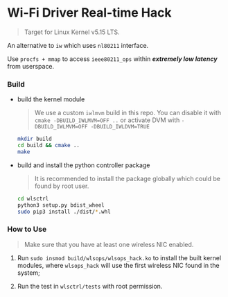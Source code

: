 # Wi-Fi Driver Real-time Hack
> Target for Linux Kernel v5.15 LTS.

An alternative to `iw` which uses `nl80211` interface.

Use `procfs + mmap` to access `ieee80211_ops` within ***extremely low latency*** from userspace.

<!--
The memory r/w is currently implemented in synchronized block writing/reading (to be lockless ring-buffer impl).
-->

### Build
- build the kernel module
    > We use a custom `iwlmvm` build in this repo. You can disable it with `cmake -DBUILD_IWLMVM=OFF ..` or activate DVM with `-DBUILD_IWLMVM=OFF -DBUILD_IWLDVM=TRUE`
    ```bash
    mkdir build
    cd build && cmake ..
    make
    ```

- build and install the python controller package
    > It is recommended to install the package globally which could be found by root user.
    ```bash
    cd wlsctrl
    python3 setup.py bdist_wheel
    sudo pip3 install ./dist/*.whl
    ```

### How to Use
> Make sure that you have at least one wireless NIC enabled.

1. Run `sudo insmod build/wlsops/wlsops_hack.ko` to install the built kernel modules, where `wlsops_hack` will use the first wireless NIC found in the system;

2. Run the test in `wlsctrl/tests` with root permission.
